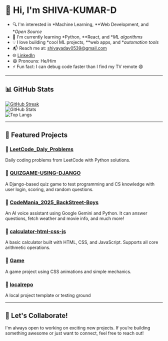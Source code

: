 # 👋 Hi, I'm SHIVA-KUMAR-D

- 🔍 I'm interested in *Machine Learning, **Web Development, and **Open Source*
- 🧠 I'm currently learning *Python, **React, and **ML algorithms*
- 💡 I love building *cool ML projects, **web apps, and **automation tools*
- 📬 Reach me at: [shivayadav0539@gmail.com](mailto:shivayadav0539@gmail.com)
- 🌐 [LinkedIn](https://www.linkedin.com/in/shiva-kumar-durgam-0a89762b5/) 
- 😄 Pronouns: He/Him
- ⚡ Fun fact: I can debug code faster than I find my TV remote 😄

---

## 📊 GitHub Stats

[![GitHub Streak](https://streak-stats.demolab.com?user=SHIVA-KUMAR-D&theme=tokyonight)](https://git.io/streak-stats)  
![GitHub Stats](https://github-readme-stats.vercel.app/api?username=SHIVA-KUMAR-D&show_icons=true&theme=tokyonight)  
![Top Langs](https://github-readme-stats.vercel.app/api/top-langs/?username=SHIVA-KUMAR-D&layout=compact&theme=tokyonight)

---

## 📁 Featured Projects

### 🔹 [LeetCode_Daly_Problems](https://github.com/SHIVA-KUMAR-D/LeetCode_Daly_Problems)
Daily coding problems from LeetCode with Python solutions.

### 🔹 [QUIZGAME-USING-DJANGO](https://github.com/SHIVA-KUMAR-D/QUIZGAME-USING-DJANGO)
A Django-based quiz game to test programming and CS knowledge with user login, scoring, and random questions.

### 🔹 [CodeMania_2025_BackStreet-Boys](https://github.com/SHIVA-KUMAR-D/CodeMania_2025_BackStreet-Boys)
An AI voice assistant using Google Gemini and Python. It can answer questions, fetch weather and movie info, and much more!

### 🔹 [calculator-html-css-js](https://github.com/SHIVA-KUMAR-D/calculator-html-css-js)
A basic calculator built with HTML, CSS, and JavaScript. Supports all core arithmetic operations.

### 🔹 [Game](https://github.com/SHIVA-KUMAR-D/Game)
A game project using CSS animations and simple mechanics.

### 🔹 [localrepo](https://github.com/SHIVA-KUMAR-D/localrepo)
A local project template or testing ground

---

## 💬 Let's Collaborate!

I'm always open to working on exciting new projects. If you’re building something awesome or just want to connect, feel free to reach out!
